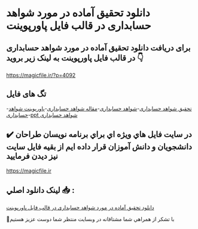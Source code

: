 # دانلود تحقیق آماده در مورد شواهد حسابداری در قالب فایل پاورپوینت

## برای دریافت دانلود تحقیق آماده در مورد شواهد حسابداری در قالب فایل پاورپوینت به لینک زیر بروید 👇

https://magicfile.ir/?p=4092

## تگ های فایل

-[تحقیق شواهد حسابداری](https://magicfile.ir/product/%d8%aa%d8%ad%d9%82%db%8c%d9%82-%d8%a2%d9%85%d8%a7%d8%af%d9%87-%d8%b4%d9%88%d8%a7%d9%87%d8%af-%d8%ad%d8%b3%d8%a7%d8%a8%d8%af%d8%a7%d8%b1%db%8c-%d8%af%d8%b1-%d9%81%d8%a7%db%8c%d9%84-%d9%be%d8%a7%d9%88%d8%b1%d9%be%d9%88%db%8c%d9%86%d8%aa/)-[شواهد حسابداری](https://magicfile.ir/product/%d8%aa%d8%ad%d9%82%db%8c%d9%82-%d8%a2%d9%85%d8%a7%d8%af%d9%87-%d8%b4%d9%88%d8%a7%d9%87%d8%af-%d8%ad%d8%b3%d8%a7%d8%a8%d8%af%d8%a7%d8%b1%db%8c-%d8%af%d8%b1-%d9%81%d8%a7%db%8c%d9%84-%d9%be%d8%a7%d9%88%d8%b1%d9%be%d9%88%db%8c%d9%86%d8%aa/)-[مقاله شواهد حسابداری](https://magicfile.ir/product/%d8%aa%d8%ad%d9%82%db%8c%d9%82-%d8%a2%d9%85%d8%a7%d8%af%d9%87-%d8%b4%d9%88%d8%a7%d9%87%d8%af-%d8%ad%d8%b3%d8%a7%d8%a8%d8%af%d8%a7%d8%b1%db%8c-%d8%af%d8%b1-%d9%81%d8%a7%db%8c%d9%84-%d9%be%d8%a7%d9%88%d8%b1%d9%be%d9%88%db%8c%d9%86%d8%aa/)-[پاورپوینت شواهد حسابداری](https://magicfile.ir/product/%d8%aa%d8%ad%d9%82%db%8c%d9%82-%d8%a2%d9%85%d8%a7%d8%af%d9%87-%d8%b4%d9%88%d8%a7%d9%87%d8%af-%d8%ad%d8%b3%d8%a7%d8%a8%d8%af%d8%a7%d8%b1%db%8c-%d8%af%d8%b1-%d9%81%d8%a7%db%8c%d9%84-%d9%be%d8%a7%d9%88%d8%b1%d9%be%d9%88%db%8c%d9%86%d8%aa/)-[ppt شواهد حسابداری](https://magicfile.ir/product/%d8%aa%d8%ad%d9%82%db%8c%d9%82-%d8%a2%d9%85%d8%a7%d8%af%d9%87-%d8%b4%d9%88%d8%a7%d9%87%d8%af-%d8%ad%d8%b3%d8%a7%d8%a8%d8%af%d8%a7%d8%b1%db%8c-%d8%af%d8%b1-%d9%81%d8%a7%db%8c%d9%84-%d9%be%d8%a7%d9%88%d8%b1%d9%be%d9%88%db%8c%d9%86%d8%aa/)

## ✔️ در سايت فايل هاي ويژه اي براي برنامه نويسان طراحان دانشجويان و دانش آموزان قرار داده ايم از بقيه فايل سايت نيز ديدن فرماييد

https://magicfile.ir


## لينک دانلود اصلي 📥 :

[دانلود تحقیق آماده در مورد شواهد حسابداری در قالب فایل پاورپوینت](https://magicfile.ir/product/%d8%aa%d8%ad%d9%82%db%8c%d9%82-%d8%a2%d9%85%d8%a7%d8%af%d9%87-%d8%b4%d9%88%d8%a7%d9%87%d8%af-%d8%ad%d8%b3%d8%a7%d8%a8%d8%af%d8%a7%d8%b1%db%8c-%d8%af%d8%b1-%d9%81%d8%a7%db%8c%d9%84-%d9%be%d8%a7%d9%88%d8%b1%d9%be%d9%88%db%8c%d9%86%d8%aa/) 


🙏با تشکر از همراهي شما مشتاقانه در وبسایت منتظر شما دوست عزیز هستیم

